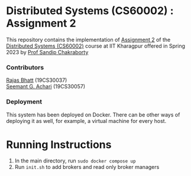 # Distributed Systems (CS60002) : Assignment 2

This repository contains the implementation of [Assignment 2](https://cse.iitkgp.ac.in/~sandipc/courses/cs60002/DS_asgn-2.pdf) of the [Distributed Systems (CS60002)](http://cse.iitkgp.ac.in/~sandipc/courses/cs60002/cs60002.html) course at IIT Kharagpur offered in Spring 2023 by [Prof Sandip Chakraborty](http://cse.iitkgp.ac.in/~sandipc/)

### Contributors
[Rajas Bhatt](https://github.com/dope-dependent) (19CS30037)   
[Seemant G. Achari](https://github.com/pasthorizon) (19CS30057)

### Deployment
This system has been deployed on Docker. There can be other ways of deploying it as well, for example, a virtual machine for every host. 

# Running Instructions
1. In the main directory, run `sudo docker compose up`
2. Run `init.sh` to add brokers and read only broker managers

